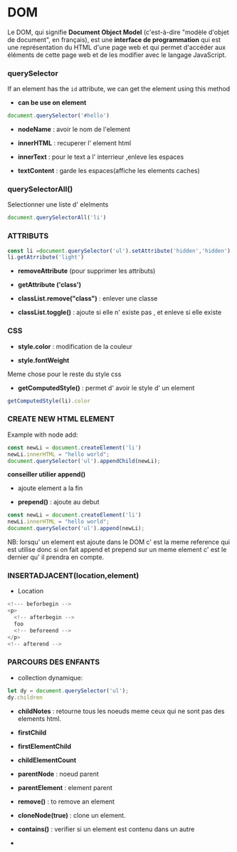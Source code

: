 # DOM

Le DOM, qui signifie **Document Object Model** (c'est-à-dire "modèle d'objet de document", en français), est une **interface de programmation** qui est une représentation du HTML d'une page web et qui permet d'accéder aux éléments de cette page web et de les modifier avec le langage JavaScript.

### querySelector

If an element has the `id` attribute, we can get the element using this method

- **can be use on element**

```js
document.querySelector('#hello')
```

- **nodeName** : avoir le nom de l'element

- **innerHTML** : recuperer l' element html

- **innerText** : pour le text a l' interrieur ,enleve les espaces

- **textContent** : garde les espaces(affiche les elements caches)

### querySelectorAll()

Selectionner une liste d' elelments

```js
document.querySelectorAll('li')
```

### ATTRIBUTS

```js
const li =document.querySelector('ul').setAttribute('hidden','hidden') //give hidden attribut
li.getAtrribute('light')
```

- **removeAttribute** (pour supprimer les attributs)

- **getAttribute ('class')**

- **classList.remove("class")** : enlever une classe

- **classList.toggle()** : ajoute si elle n' existe pas , et enleve si elle existe

### CSS

- **style.color** : modification de la couleur

- **style.fontWeight** 

Meme chose pour le reste du style css

- **getComputedStyle()** : permet d' avoir le style d' un element

```js
getComputedStyle(li).color
```

### CREATE NEW HTML ELEMENT

Example with node add:

```js
const newLi = document.createElement('li')
newLi.innerHTML = "hello world";
document.querySelector('ul').appendChild(newLi);
```

**conseiller utilier append()**

- ajoute element a la fin

- **prepend()** : ajoute au debut

```js
const newLi = document.createElement('li')
newLi.innerHTML = "hello world";
document.querySelector('ul').append(newLi);
```

NB: lorsqu' un element est ajoute dans le DOM c' est la meme reference qui est utilise donc si on fait append et prepend sur un meme element c' est le dernier qu' il prendra en compte.

### INSERTADJACENT(location,element)

- Location

```js
<!--- beforbegin -->
<p>
  <!-- afterbegin -->
  foo
  <!-- beforeend -->
</p>
<!-- afterend -->
```

### PARCOURS DES ENFANTS

- collection dynamique:

```js
let dy = document.querySelector('ul');
dy.children    
```

- **childNotes** : retourne tous les noeuds meme ceux qui ne sont pas des elements html.

- **firstChild**

- **firstElementChild**

- **childElementCount**

- **parentNode** : noeud parent

- **parentElement** : element parent

- **remove()** : to remove an element

- **cloneNode(true)** : clone un element.

- **contains()** : verifier si un element est contenu dans un autre

- 
